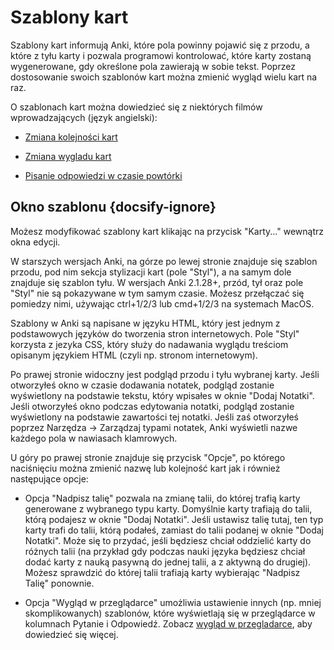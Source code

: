 # Szablony kart

Szablony kart informują Anki, które pola powinny pojawić się z przodu, a które z tyłu karty i pozwala programowi kontrolować, które karty zostaną wygenerowane, gdy określone pola zawierają w sobie tekst. Poprzez dostosowanie swoich szablonów kart można zmienić wygląd wielu kart na raz.

O szablonach kart można dowiedzieć się z niektórych filmów wprowadzających (język angielski):

-   [Zmiana kolejności kart](http://www.youtube.com/watch?v=DnbKwHEQ1mA&yt:cc=on)

-   [Zmiana wygladu kart](http://www.youtube.com/watch?v=F1j1Zx0mXME&yt:cc=on)

-   [Pisanie odpowiedzi w czasie powtórki](http://www.youtube.com/watch?v=5tYObQ3ocrw&yt:cc=on)

## Okno szablonu {docsify-ignore}

Możesz modyfikować szablony kart klikając na przycisk "Karty..." wewnątrz okna edycji.

W starszych wersjach Anki, na górze po lewej stronie znajduje się szablon przodu, pod nim sekcja stylizacji kart (pole "Styl"), a na samym dole znajduje się szablon tyłu. W wersjach Anki  2.1.28+, przód, tył oraz pole "Styl" nie są pokazywane w tym samym czasie. Możesz przełączać się pomiedzy nimi, używając ctrl+1/2/3 lub cmd+1/2/3 na systemach MacOS.

Szablony w Anki są napisane w języku HTML, który jest jednym z podstawowych języków do tworzenia stron internetowych. Pole "Styl" korzysta z jezyka CSS, który służy do nadawania wyglądu treściom opisanym językiem HTML (czyli np. stronom internetowym).

Po prawej stronie widoczny jest podgląd przodu i tyłu wybranej karty. Jeśli otworzyłeś okno w czasie dodawania notatek, podgląd zostanie wyświetlony na podstawie tekstu, który wpisałes w oknie "Dodaj Notatki". Jeśli otworzyłeś okno podczas edytowania notatki, podgląd zostanie wyświetlony na podstawie zawartości tej notatki. Jeśli zaś otworzyłeś poprzez Narzędza → Zarządzaj typami notatek, Anki wyświetli nazwe każdego pola w nawiasach klamrowych.

U góry po prawej stronie znajduje się przycisk "Opcje", po którego naciśnięciu można zmienić nazwę lub kolejność kart jak i również następujące opcje: 

-   Opcja "Nadpisz talię" pozwala na zmianę talii, do której trafią karty generowane z wybranego typu karty. Domyślnie karty trafiają do talii, którą podajesz w oknie "Dodaj Notatki". Jeśli ustawisz talię tutaj, ten typ karty trafi do talii, którą podałeś, zamiast do talii podanej w oknie "Dodaj Notatki". Może się to przydać, jeśli będziesz chciał oddzielić karty do różnych talii (na przykład gdy podczas nauki języka będziesz chciał dodać karty z nauką pasywną do jednej talii, a z aktywną do drugiej). Możesz sprawdzić do której talii trafiają karty wybierając "Nadpisz Talię" ponownie.

-   Opcja "Wygląd w przeglądarce" umożliwia ustawienie innych (np. mniej skomplikowanych) szablonów, które wyświetlają się w przeglądarce w kolumnach Pytanie i Odpowiedź. Zobacz [wygląd w przegladarce](templates/styling.md#browser-appearance), aby dowiedzieć się więcej. 
